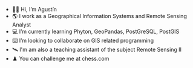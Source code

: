 - 👋🏼 Hi, I’m Agustín
- 🌎 I work as a Geographical Information Systems and Remote Sensing Analyst
- 💻 I’m currently learning Phyton, GeoPandas, PostGreSQL, PostGIS
- ⌨️ I’m looking to collaborate on GIS related programming
- 🛰️ I'm am also a teaching assistant of the subject Remote Sensing II
- ♟️ You can challenge me at chess.com

<!---
agstnrdz/agstnrdz is a 🌱 special 🌱 repository because its `README.md` (this file) appears on your GitHub profile.
You can click the Preview link to take a look at your changes.
--->

